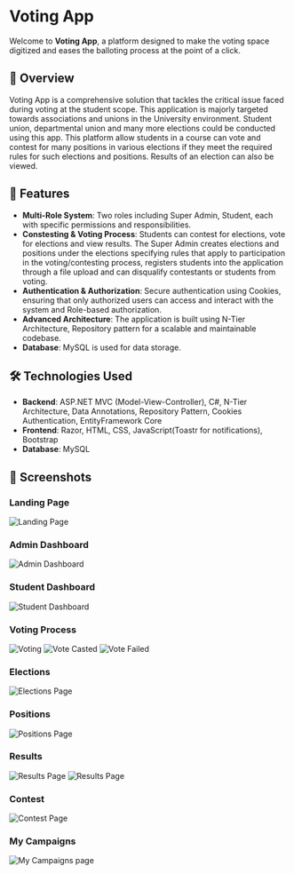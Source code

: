 # Voting App

Welcome to **Voting App**, a platform designed to make the voting space digitized and eases the balloting process at the point of a click. 

## 🌟 Overview

Voting App is a comprehensive solution that tackles the critical issue faced during voting at the student scope. This application is majorly targeted towards associations and unions in the University environment. Student union, departmental union and many more elections could be conducted using this app. This platform allow students in a course can vote and contest for many positions in various elections if they meet the required rules for such elections and positions. Results of an election can also be viewed.

## 🚀 Features

- **Multi-Role System**: Two roles including Super Admin, Student, each with specific permissions and responsibilities.
- **Constesting & Voting Process**: Students can contest for elections, vote for elections and view results. The Super Admin creates elections and positions under the elections specifying rules that apply to participation in the voting/contesting process, registers students into the application through a file upload and can disqualify contestants or students from voting. 
- **Authentication & Authorization**: Secure authentication using Cookies, ensuring that only authorized users can access and interact with the system and Role-based authorization.
- **Advanced Architecture**: The application is built using N-Tier Architecture, Repository pattern for a scalable and maintainable codebase.
- **Database**: MySQL is used for data storage.

## 🛠️ Technologies Used

- **Backend**: ASP.NET MVC (Model-View-Controller), C#, N-Tier Architecture, Data Annotations, Repository Pattern, Cookies Authentication, EntityFramework Core
- **Frontend**: Razor, HTML, CSS, JavaScript(Toastr for notifications), Bootstrap
- **Database**: MySQL

## 📸 Screenshots

### Landing Page
![Landing Page](/wwwroot/Screenshots/landing.png)

### Admin Dashboard
![Admin Dashboard](/wwwroot/Screenshots/admin.png)

### Student Dashboard
![Student Dashboard](/wwwroot/Screenshots/student.png)

### Voting Process
![Voting](/wwwroot/Screenshots/vote.png)
![Vote Casted](/wwwroot/Screenshots/votecasted.png)
![Vote Failed](/wwwroot/Screenshots/votefailed.png)

### Elections
![Elections Page](/wwwroot/Screenshots/elections.png)

### Positions
![Positions Page](/wwwroot/Screenshots/positions.png)

### Results
![Results Page](/wwwroot/Screenshots/result.png)
![Results Page](/wwwroot/Screenshots/result2.png)

### Contest
![Contest Page](/wwwroot/Screenshots/contest.png)

### My Campaigns
![My Campaigns page](/wwwroot/Screenshots/mycamps.png)
